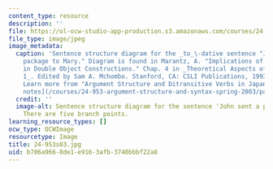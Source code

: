 ```yaml
---
content_type: resource
description: ''
file: https://ol-ocw-studio-app-production.s3.amazonaws.com/courses/24-953-argument-structure-and-syntax-spring-2003/b706a9668de1e9163afb3740bbbf22a8_24-953s03.jpg
file_type: image/jpeg
image_metadata:
  caption: 'Sentence structure diagram for the _to_\-dative sentence "John sent a
    package to Mary." Diagram is found in Marantz, A. "Implications of Asymmetries
    in Double Object Constructions." Chap. 4 in _Theoretical Aspects of Bantu Grammar
    1_. Edited by Sam A. Mchombo. Stanford, CA: CSLI Publications, 1993, pp. 113-151.
    Learn more from "Argument Structure and Ditransitive Verbs in Japanese" in [lecture
    notes](/courses/24-953-argument-structure-and-syntax-spring-2003/pages/lecture-notes).'
  credit: ''
  image-alt: Sentence structure diagram for the sentence 'John sent a package to Mary.'
    There are five branch points.
learning_resource_types: []
ocw_type: OCWImage
resourcetype: Image
title: 24-953s03.jpg
uid: b706a966-8de1-e916-3afb-3740bbbf22a8
---
```

